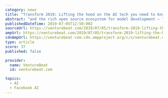 ```yaml
---
category: news
title: "Transform 2019: Lifting the hood on the AI tech you need to know about"
abstract: "and the rich open source ecosystem for model development — like the Kubeflow and PyTorch software frameworks — keeps growing. The implications are huge for any ambitious company’s tech strategy."
publishedDateTime: 2019-07-05T12:50:00Z
sourceUrl: https://venturebeat.com/2019/07/05/transform-2019-lifting-the-hood-on-the-ai-tech-you-need-to-know-about/
ampUrl: https://venturebeat.com/2019/07/05/transform-2019-lifting-the-hood-on-the-ai-tech-you-need-to-know-about/amp/
cdnAmpUrl: https://venturebeat-com.cdn.ampproject.org/c/s/venturebeat.com/2019/07/05/transform-2019-lifting-the-hood-on-the-ai-tech-you-need-to-know-about/amp/
type: article
score: 37
published: false

provider:
  name: VentureBeat
  id: venturebeat.com

topics:
  - AI
  - Facebook AI
---
```

